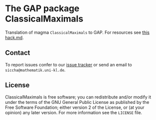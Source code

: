 # The GAP package ClassicalMaximals

Translation of magma `ClassicalMaximals` to GAP. For resources see
[this hack.md](https://hackmd.io/aOvJbbctTAKlFQl4kwf4Jg).

## Contact

To report issues confer to our
[issue tracker](https://github.com/ssiccha/ClassicalMaximals/issues)
or send an email to `siccha@mathematik.uni-kl.de`.

## License

ClassicalMaximals is free software; you can redistribute and/or modify
it under the terms of the GNU General Public License as published by
the Free Software Foundation; either version 2 of the License, or (at
your opinion) any later version. For more information see the `LICENSE` file.
